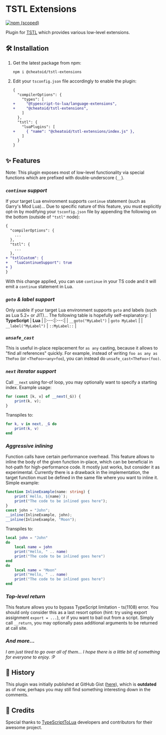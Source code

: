 # TSTL Extensions
[![npm (scoped)](https://img.shields.io/npm/v/@cheatoid/tstl-extensions?style=for-the-badge)](https://www.npmjs.com/package/@cheatoid/tstl-extensions)

Plugin for [TSTL](https://github.com/TypeScriptToLua/TypeScriptToLua) which provides various low-level extensions.

## 🛠 Installation
1. Get the latest package from npm:
    ```
    npm i @cheatoid/tstl-extensions
    ```
2. Edit your `tsconfig.json` file accordingly to enable the plugin:
    ```diff
    {
      "compilerOptions": {
        "types": [
    +     "@typescript-to-lua/language-extensions",
    +     "@cheatoid/tstl-extensions",
        ]
      },
      "tstl": {
        "luaPlugins": [
    +     { "name": "@cheatoid/tstl-extensions/index.js" },
        ]
      }
    }
    ```

## ✨ Features

Note: This plugin exposes most of low-level functionality via special functions which are prefixed with double-underscore (`__`).

### ***`continue` support***
If your target Lua environment supports `continue` statement (such as Garry's Mod Lua)...
Due to specific nature of this feature, you must explicitly opt-in by modifying your `tsconfig.json` file by appending the following on the bottom (outside of `"tstl"` node):
```diff
{
  "compilerOptions": {
    ...
  },
  "tstl": {
    ...
  },
+ "tstlCustom": {
+   "luaContinueSupport": true
+ }
}
```
With this change applied, you can use `continue` in your TS code and it will emit a `continue` statement in Lua.


### ***`goto` & label support***
Only usable if your target Lua environment supports `goto` and labels (such as Lua 5.2+ or JIT)...
The following table is hopefully self-explanatory:
| **TypeScript** | **Lua** |
|:---:|:---:|
| `__goto("MyLabel")` | `goto MyLabel` |
| `__label("MyLabel")` | `::MyLabel::` |


### ***`unsafe_cast`***
This is useful in-place replacement for `as any` casting, because it allows to "find all references" quickly.
For example, instead of writing `foo as any as TheFoo` (or `<TheFoo><any>foo`), you can instead do `unsafe_cast<TheFoo>(foo)`.


### ***`next` iterator support***
Call `__next` using for-of loop, you may optionally want to specify a starting index.
Example usage:
```ts
for (const [k, v] of __next(_G)) {
    print(k, v);
}
```
Transpiles to:
```lua
for k, v in next, _G do
    print(k, v)
end
```


### ***Aggressive inlining***
Function calls have certain performance overhead. This feature allows to inline the body of the given function in-place, which can be beneficial in hot-path for high-performance code. It mostly just works, but consider it as experimental.
Currently there is a drawback in the implementation, the target function must be defined in the same file where you want to inline it.
Simple example:
```ts
function InlineExample(name: string) {
    print(`Hello, ${name}`);
    print("The code to be inlined goes here");
}
const john = "John";
__inline(InlineExample, john);
__inline(InlineExample, "Moon");
```
Transpiles to:
```lua
local john = "John"
do
    local name = john
    print("Hello, " .. name)
    print("The code to be inlined goes here")
end
do
    local name = "Moon"
    print("Hello, " .. name)
    print("The code to be inlined goes here")
end
```


### ***Top-level return***
This feature allows you to bypass TypeScript limitation - ts(1108) error.
You should only consider this as a last resort option (hint: try using export assignment `export = ...`), or if you want to bail out from a script.
Simply call `__return`, you may optionally pass additional arguments to be returned at call site.


### ***And more...***
*I am just tired to go over all of them... I hope there is a little bit of something for everyone to enjoy.* :P


## 📜 History
This plugin was initially published at GitHub Gist ([here](https://gist.github.com/ea4573c6bd1992fc4940090543ec9380)), which is **outdated** as of now, perhaps you may still find something interesting down in the comments.


## 👏 Credits
Special thanks to [TypeScriptToLua](https://typescripttolua.github.io) developers and contributors for their awesome project.
